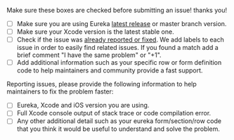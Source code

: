 Make sure these boxes are checked before submitting an issue!  thanks you!

- [ ] Make sure you are using Eureka [latest release](https://github.com/xmartlabs/Eureka/releases) or master branch version.
- [ ] Make sure your Xcode version is the latest stable one.
- [ ] Check if the issue was [already reported or fixed](https://github.com/xmartlabs/Eureka/issues?utf8=%E2%9C%93&q=is%3Aissue). We add labels to each issue in order to easily find related issues. If you found a match add a brief comment "I have the same problem" or "+1".
- [ ] Add additional information such as your specific row or form definition code to help maintainers and community provide a fast support.

Reporting issues, please provide the following information to help maintainers to fix the problem faster:

- [ ] Eureka, Xcode and iOS version you are using.
- [ ] Full Xcode console output of stack trace or code compilation error.
- [ ] Any other additional detail such as your eureka form/section/row code that you think it would be useful to understand and solve the problem.
